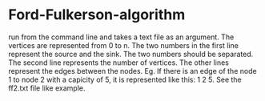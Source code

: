 # Ford-Fulkerson-algorithm

run from the command line and takes a text file as an argument. The vertices are represented from 0 to n.
The two numbers in the first line represent the source and the sink. The two numbers should be separated.
The second line represents the number of vertices.
The other lines represent the edges between the nodes. Eg. If there is an edge of the node 1 to node 2 with a capicity of 5, it is represented like this: 1 2 5.
See the ff2.txt file like example.
